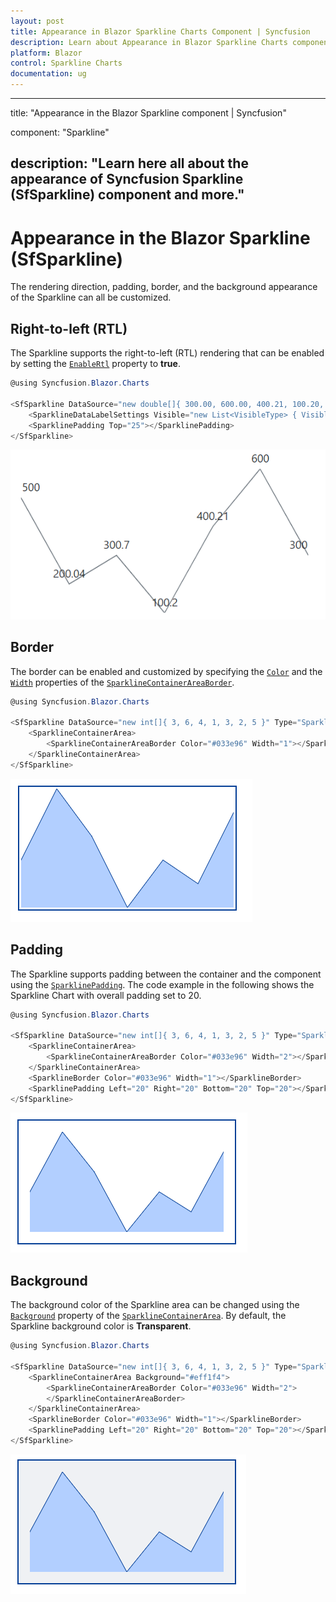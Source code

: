 ```yaml
---
layout: post
title: Appearance in Blazor Sparkline Charts Component | Syncfusion 
description: Learn about Appearance in Blazor Sparkline Charts component of Syncfusion, and more details.
platform: Blazor
control: Sparkline Charts
documentation: ug
---
```


---
title: "Appearance in the Blazor Sparkline component | Syncfusion"

component: "Sparkline"

description: "Learn here all about the appearance of Syncfusion Sparkline (SfSparkline) component and more."
---

# Appearance in the Blazor Sparkline (SfSparkline)

The rendering direction, padding, border, and the background appearance of the Sparkline can all be customized.

## Right-to-left (RTL)

The Sparkline supports the right-to-left (RTL) rendering that can be enabled by setting the [`EnableRtl`](https://help.syncfusion.com/cr/blazor/Syncfusion.Blazor.Charts.SfSparkline-1.html#Syncfusion_Blazor_Charts_SfSparkline_1_EnableRtl) property to **true**.

```csharp
@using Syncfusion.Blazor.Charts

<SfSparkline DataSource="new double[]{ 300.00, 600.00, 400.21, 100.20, 300.70, 200.04, 500.00 }" Height="200px" Width="350px" Format="c2" EnableRtl="true">
    <SparklineDataLabelSettings Visible="new List<VisibleType> { VisibleType.All }" EdgeLabelMode="EdgeLabelMode.Shift"></SparklineDataLabelSettings>
    <SparklinePadding Top="25"></SparklinePadding>
</SfSparkline>
```

![Sparkline with RTL](images/Appearance/Rtl.png)

## Border

The border can be enabled and customized by specifying the [`Color`](https://help.syncfusion.com/cr/blazor/Syncfusion.Blazor.Charts.BorderSettings.html#Syncfusion_Blazor_Charts_BorderSettings_Color)
 and the [`Width`](https://help.syncfusion.com/cr/blazor/Syncfusion.Blazor.Charts.BorderSettings.html#Syncfusion_Blazor_Charts_BorderSettings_Width) properties of the [`SparklineContainerAreaBorder`](https://help.syncfusion.com/cr/blazor/Syncfusion.Blazor~Syncfusion.Blazor.Charts.SparklineContainerAreaBorder.html).

```csharp
@using Syncfusion.Blazor.Charts

<SfSparkline DataSource="new int[]{ 3, 6, 4, 1, 3, 2, 5 }" Type="SparklineType.Area" Height="200px" Width="350px" Fill="#b2cfff" LineWidth="1">
    <SparklineContainerArea>
        <SparklineContainerAreaBorder Color="#033e96" Width="1"></SparklineContainerAreaBorder>
    </SparklineContainerArea>
</SfSparkline>
```

![Sparkline with border](images/Appearance/border.png)

## Padding

The Sparkline supports padding between the container and the component using the [`SparklinePadding`](https://help.syncfusion.com/cr/blazor/Syncfusion.Blazor.Charts.SparklinePadding.html). The code example in the following shows the Sparkline Chart with overall padding set to 20.

```csharp
@using Syncfusion.Blazor.Charts

<SfSparkline DataSource="new int[]{ 3, 6, 4, 1, 3, 2, 5 }" Type="SparklineType.Area" Height="200px" Width="350px" Fill="#b2cfff" LineWidth="1">
    <SparklineContainerArea>
        <SparklineContainerAreaBorder Color="#033e96" Width="2"></SparklineContainerAreaBorder>
    </SparklineContainerArea>
    <SparklineBorder Color="#033e96" Width="1"></SparklineBorder>
    <SparklinePadding Left="20" Right="20" Bottom="20" Top="20"></SparklinePadding>
</SfSparkline>
```

![Sparkline with padding](images/Appearance/Padding.png)

## Background

The background color of the Sparkline area can be changed using the [`Background`](https://help.syncfusion.com/cr/blazor/Syncfusion.Blazor.Charts.SparklineContainerArea.html#Syncfusion_Blazor_Charts_SparklineContainerArea_Background) property of the [`SparklineContainerArea`](https://help.syncfusion.com/cr/blazor/Syncfusion.Blazor.Charts.SparklineContainerArea.html). By default, the Sparkline background color is **Transparent**.

```csharp
@using Syncfusion.Blazor.Charts

<SfSparkline DataSource="new int[]{ 3, 6, 4, 1, 3, 2, 5 }" Type="SparklineType.Area" Height="200px" Width="350px" Fill="#b2cfff" LineWidth="1">
    <SparklineContainerArea Background="#eff1f4">
        <SparklineContainerAreaBorder Color="#033e96" Width="2">
        </SparklineContainerAreaBorder>
    </SparklineContainerArea>
    <SparklineBorder Color="#033e96" Width="1"></SparklineBorder>
    <SparklinePadding Left="20" Right="20" Bottom="20" Top="20"></SparklinePadding>
</SfSparkline>
```

![Sparkline with background customization](images/Appearance/ContainerBackground.png)
